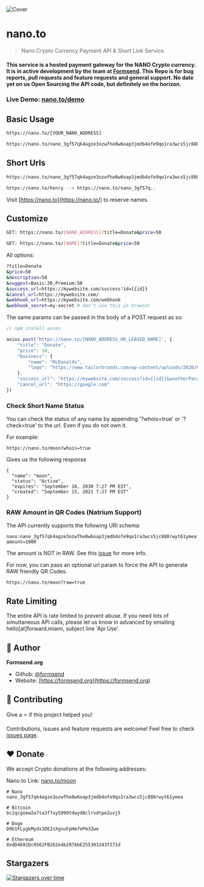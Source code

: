 ![Cover](https://raw.githubusercontent.com/formsend/nano/master/.github/banner.png)

# nano.to

> Nano Crypto Currency Payment API & Short Link Service.

#### This service is a hosted payment gateway for the NANO Crypto currency. It is in active development by the team at [Formsend](https://formsend.org). This Repo is for bug reports, pull requests and feature requests and general support. No date yet on us Open Sourcing the API code, but definitely on the horizon.

### Live Demo: [nano.to/demo](https://nano.to/moon?title=Github%20Demo&success_url=https://media3.giphy.com/media/vCKC987OpQAco/giphy.gif&description=This%20is%20a%20live%20test.%20This%20NANO%20address%20is%20the%20nano.to%20official%20address.&success_url=https://media3.giphy.com/media/vCKC987OpQAco/giphy.gif&cancel_url=https://github.com/formsend/nano.to)

## Basic Usage

```sh
https://nano.to/[YOUR_NANO_ADDRESS]
```

```sh
https://nano.to/nano_3gf57qk4agze3ozwfhe8w6oap3jmdb4ofe9qo1ra3wcs5jc888rwyt61ymea
```

## Short Urls

```sh
https://nano.to/nano_3gf57qk4agze3ozwfhe8w6oap3jmdb4ofe9qo1ra3wcs5jc888rwyt61ymea
```

```sh
https://nano.to/henry --> https://nano.to/nano_3gf57q..
```

Visit [https://nano.to](https://nano.to/) to reserve names.

## Customize

```sh
GET: https://nano.to/[NANO_ADDRESS]?title=Donate&price=50
```

```sh
GET: https://nano.to/[NAME]?title=Donate&price=50
```

All options:

```bash
?title=Donate
&price=50
&description=50
&suggest=Basic:30,Premium:50
&success_url=https://mywebsite.com/success?id={{id}}
&cancel_url=https://mywebsite.com/
&webhook_url=https://mywebsite.com/webhook
&webhook_secret=my-secret # don't use this in browser
```

The same params can be passed in the body of a POST request as so:

```javascript
// npm install axios

axios.post('https://nano.to/[NANO_ADDRESS_OR_LEASED_NAME]', {
    "title": "Donate",
    "price": 10,
    "business": {
        "name": "McDonalds",
        "logo": "https://www.tailorbrands.com/wp-content/uploads/2020/07/mcdonalds-logo.jpg"
    },
    "success_url": "https://mywebsite.com/success?id={{id}}&anotherParam=hello",
    "cancel_url": "https://google.com"
})
```

### Check Short Name Status

You can check the status of any name by appending '?whois=true' or '?check=true' to the url. Even if you do not own it.

For example:

```
https://nano.to/moon?whois=true
```

Gives us the following response

```
{
  "name": "moon",
  "status": "Active",
  "expires": "September 16, 2030 7:27 PM EST",
  "created": "September 15, 2021 7:27 PM EST"
}
```

### RAW Amount in QR Codes (Natrium Support)

The API currently supports the following URI schema:

```
nano:nano_3gf57qk4agze3ozwfhe8w6oap3jmdb4ofe9qo1ra3wcs5jc888rwyt61ymea?amount=1000
```

The amount is NOT in RAW. See this [issue](https://github.com/formsend/nano.to/issues/4) for more info.

For now, you can pass an optional url param to force the API to generate RAW friendly QR Codes. 

```
https://nano.to/moon?raw=true
```

## Rate Limiting

The entire API is rate limited to prevent abuse. If you need lots of simultaneous API calls, please let us know in advanced by emailing hello[at]forward.miami, subject line 'Api Use'. 

## 👤 Author

**Formsend.org**

* Github: [@formsend](https://github.com/formsend)
* Website: [https://formsend.org](https://formsend.org)

## 🤝 Contributing

Give a ⭐️ if this project helped you!

Contributions, issues and feature requests are welcome! Feel free to check [issues page](https://github.com/formsend/nano/issues).

## ♥️ Donate 

We accept Crypto donations at the following addresses:

Nano.to Link: [nano.to/moon](https://nano.to/moon?title=Donate&success_url=https://media3.giphy.com/media/vCKC987OpQAco/giphy.gif&description=This%20is%20a%20live%20test.%20This%20NANO%20address%20is%20the%20nano.to%20official%20address.)

```
# Nano
nano_3gf57qk4agze3ozwfhe8w6oap3jmdb4ofe9qo1ra3wcs5jc888rwyt61ymea

# Bitcoin
bc1qcgvew2a7ta3f7xy5999tdwyd8clrvdtpe2uvj5

# Doge
D9U1FLygkMydx3DE2sXgnuFpHm7ePm3Zwe

# Ethereum
0xdD4691Dc9562FB262e4b2076bE255303243f271d
```

## Stargazers

[![Stargazers over time](https://starchart.cc/formsend/nano.to.svg)](https://starchart.cc/formsend/nano.to)
